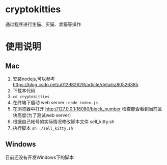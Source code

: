 # cryptokitties
通过程序进行生猫、买猫、卖猫等操作

# 使用说明
## Mac
1. 安装nodejs,可以参考 https://blog.csdn.net/u012982629/article/details/80526385
1. 下载本代码
1. ```cd cryptokitties```
1. 在终端下启动 web server :   ```node index.js```
1. 在浏览器中打开 http://127.0.0.1:18080/block_number 检查能否看到当前区块高度(为了测试web server)
1. 根据自己帐号的实际情况修改脚本文件 sell_kitty.sh
1. 执行脚本 ```sh ./sell_kitty.sh```

### 

## Windows
目前还没有开发Windows下的脚本



 